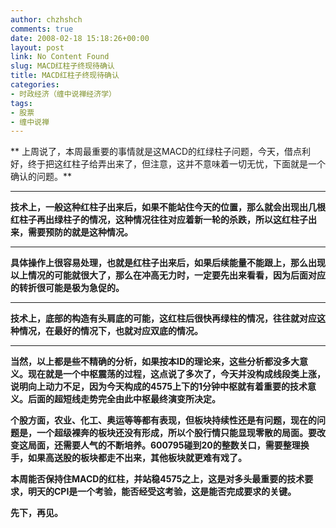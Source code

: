 ```yaml
---
author: chzhshch
comments: true
date: 2008-02-18 15:18:26+00:00
layout: post
link: No Content Found
slug: MACD红柱子终现待确认
title: MACD红柱子终现待确认
categories:
- 时政经济（缠中说禅经济学）
tags:
- 股票
- 缠中说禅
---
```


			

** 上周说了，本周最重要的事情就是这MACD的红绿柱子问题，今天，借点利好，终于把这红柱子给弄出来了，但注意，这并不意味着一切无忧，下面就是一个确认的问题。**

** **

**技术上，一般这种红柱子出来后，如果不能站住今天的位置，那么就会出现出几根红柱子再出绿柱子的情况，这种情况往往对应着新一轮的杀跌，所以这红柱子出来，需要预防的就是这种情况。**

** **

**具体操作上很容易处理，也就是红柱子出来后，如果后续能量不能跟上，那么出现以上情况的可能就很大了，那么在冲高无力时，一定要先出来看看，因为后面对应的转折很可能是极为急促的。**

** **

**技术上，底部的构造有头肩底的可能，这红柱后很快再绿柱的情况，往往就对应这种情况，在最好的情况下，也就对应双底的情况。**

** **

**当然，以上都是些不精确的分析，如果按本ID的理论来，这些分析都没多大意义。现在就是一个中枢震荡的过程，这点说了多次了，今天并没构成线段类上涨，说明向上动力不足，因为今天构成的4575上下的1分钟中枢就有着重要的技术意义。后面的超短线走势完全由此中枢最终演变所决定。**

**个股方面，农业、化工、奥运等等都有表现，但板块持续性还是有问题，现在的问题是，一个超级裸奔的板块还没有形成，所以个股行情只能显现零散的局面。要改变这局面，还需要人气的不断培养。600795碰到20的整数关口，需要整理换手，如果高送股的板块都走不出来，其他板块就更难有戏了。**

**本周能否保持住MACD的红柱，并站稳4575之上，这是对多头最重要的技术要求，明天的CPI是一个考验，能否经受这考验，这是能否完成要求的关键。**

**先下，再见。**
